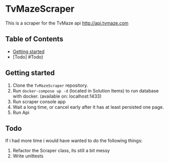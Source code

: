 # TvMazeScraper

This is a scraper for the TvMaze api http://api.tvmaze.com

## Table of Contents

- [Getting started](#getting-started)
- [Todo] #Todo)

## Getting started

1. Clone the `TvMazeScraper` repository.
2. Run `docker-compose up -d` (located in Solution Items) to run database with docker. (available on: localhost:1433)
3. Run scraper console app
4. Wait a long time, or cancel early after it has at least persisted one page.
5. Run Api

## Todo
If i had more time i would have wanted to do the following things:

1. Refactor the Scraper class, its still a bit messy
2. Write unittests
